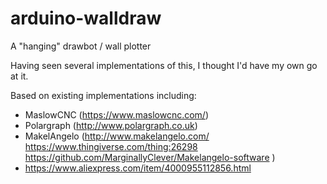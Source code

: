 # arduino-walldraw
A "hanging" drawbot / wall plotter

Having seen several implementations of this, I thought I'd have my own go at it.

Based on existing implementations including:
 - MaslowCNC (https://www.maslowcnc.com/)
 - Polargraph (http://www.polargraph.co.uk)
 - MakelAngelo (http://www.makelangelo.com/ https://www.thingiverse.com/thing:26298 https://github.com/MarginallyClever/Makelangelo-software )
 - https://www.aliexpress.com/item/4000955112856.html
